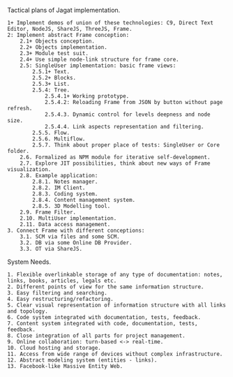 Tactical plans of Jagat implementation.

	1+ Implement demos of union of these technologies: C9, Direct Text Editor, NodeJS, ShareJS, ThreeJS, Frame.
	2: Implement abstract Frame conception:
		2.1+ Objects conception.
		2.2+ Objects implementation.
		2.3+ Module test suit.
		2.4+ Use simple node-link structure for frame core.
		2.5: SingleUser implementation: basic frame views:
			2.5.1+ Text.
			2.5.2+ Blocks.
			2.5.3+ List.
			2.5.4: Tree.
				2.5.4.1+ Working prototype.
				2.5.4.2: Reloading Frame from JSON by button without page refresh.
				2.5.4.3. Dynamic control for levels deepness and node size.
				2.5.4.4. Link aspects representation and filtering.
			2.5.5. Flow.
			2.5.6. Multiflow.
			2.5.7. Think about proper place of tests: SingleUser or Core folder.
		2.6. Formalized as NPM module for iterative self-development.
		2.7. Explore JIT possibilities, think about new ways of Frame visualization.
		2.8. Example application:
			2.8.1. Notes manager.
			2.8.2. IM Client.
			2.8.3. Coding system.
			2.8.4. Content management system.
			2.8.5. 3D Modelling tool.
		2.9. Frame Filter.
		2.10. MultiUser implementation.
		2.11. Data access management.
	3. Connect Frame with different conceptions:
		3.1. SCM via files and some SCM.
		3.2. DB via some Online DB Provider.
		3.3. OT via ShareJS.

System Needs.

	1. Flexible overlinkable storage of any type of documentation: notes, links, books, articles, legals etc.
	2. Different points of view for the same information structure.
	3. Easy filtering and searching.
	4. Easy restructuring/refactoring.
	5. Clear visual representation of information structure with all links and topology.
	6. Code system integrated with documentation, tests, feedback.
	7. Content system integrated with code, documentation, tests, feedback.
	8. Close integration of all parts for project management.
	9. Online collaboration: turn-based <-> real-time.
	10. Cloud hosting and storage.
	11. Access from wide range of devices without complex infrastructure.
	12. Abstract modeling system (entities - links).
	13. Facebook-like Massive Entity Web.